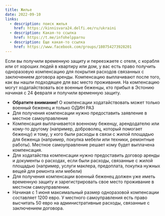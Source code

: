 ```yaml
---
title: Жилье
date: 2022-09-10
links:
  - description: поиск жилья
    href: https://kinnisvara24.delfi.ee/ru/ukraini 
  - description: Какая-то ссылка
    href: https://t.me/infohelpparnu
  - description: Еще какая-то ссылка
    href: https://www.facebook.com/groups/180754273928201
---
```


Если вы получили временную защиту и переезжаете с отеля, с корабля или от хороших людей в квартиру или дом, у вас есть право получить одноразовую компенсацию для покрытия расходов связанных с заключением договора аренды. Компенсацию выплачивают после того, как вы нашли подходящее для вас место проживания. На компенсацию могут ходатайствовать все военные беженцы, кто прибыл в Эстонию начиная с 24 февраля и получили временную защиту.  
  -	**Обратите внимание!** О компенсации ходатайствовать может только военный беженец и только ОДИН РАЗ  
  -	Для получения компенсации нужно предоставить заявление в местное самоуправление  
  -	Компенсация выплачивается военному беженцу, арендодателю или кому-то другому (например, доброволец, который помогает беженцу) и тому, у кого были расходы в связи с жилой площадью для беженца (например, покупка мебели или техники, ремонтные работы). Местное самоуправление решает кому будет выплачена компенсация.  
  -	Для ходатайства компенсации нужно предоставить договор аренды и документы о расходах, если были расходы, связанные с жилой площадью (например, услуги маклера, предоплата, покупка нужных вещей для ремонта или мебели)  
  -	Для получения компенсации военный беженец должен уже иметь временную защиту и зарегистрировать свое место проживание в местном самоуправлении.  
  -	Начиная с 1 июня максимальный размер одноразовой компенсации составляет 1200 евро. У местного самоуправления есть право высчитать 50 евро на административные расходы, связанные с заключением договора.

